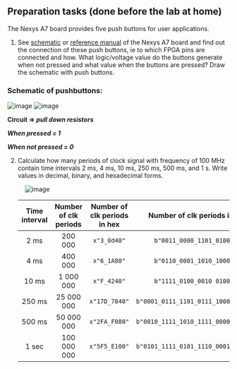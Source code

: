 ## Preparation tasks (done before the lab at home)

The Nexys A7 board provides five push buttons for user applications.

1. See [schematic](https://github.com/tomas-fryza/digital-electronics-1/blob/master/docs/nexys-a7-sch.pdf) or [reference manual](https://reference.digilentinc.com/reference/programmable-logic/nexys-a7/reference-manual) of the Nexys A7 board and find out the connection of these push buttons, ie to which FPGA pins are connected and how. What logic/voltage value do the buttons generate when not pressed and what value when the buttons are pressed? Draw the schematic with push buttons.

### Schematic of pushbuttons:
![image](https://user-images.githubusercontent.com/99397107/158776129-2df1d983-fd3b-459b-9007-5057b6c639aa.png)
![image](https://user-images.githubusercontent.com/99397107/158776555-84b5d882-ccb4-44a7-bf9b-3f4b1ae7fb4d.png)

**Circuit => ***pull down resistors*****

***When pressed     = 1***

***When not pressed = 0***

2. Calculate how many periods of clock signal with frequency of 100&nbsp;MHz contain time intervals 2&nbsp;ms, 4&nbsp;ms, 10&nbsp;ms, 250&nbsp;ms, 500&nbsp;ms, and 1&nbsp;s. Write values in decimal, binary, and hexadecimal forms.

   &nbsp;
   &nbsp;
   ![image](https://user-images.githubusercontent.com/99397107/158602633-ff137ea6-1adb-481a-aa90-eeb6c9f85666.png)
   &nbsp;
   <!--
   https://editor.codecogs.com/
   T_{clk}=\frac{1}{f_{clk}}=
   \textup{number of clk period} = \frac{\textup{time interval}}{T_{clk}}=
   -->

   | **Time interval** | **Number of clk periods** | **Number of clk periods in hex** | **Number of clk periods in binary** |
   | :-: | :-: | :-: | :-: |
   | 2&nbsp;ms   | 200 000    | `x"3_0d40"`    | `b"0011_0000_1101_0100_0000"`           |
   | 4&nbsp;ms   | 400 000    |`x"6_1A80"`     | `b"0110_0001_1010_1000_0000"`           |
   | 10&nbsp;ms  | 1 000 000  |`x"F_4240"`     | `b"1111_0100_0010 0100_0000"`           |
   | 250&nbsp;ms | 25 000 000 |`x"17D_7840"`   | `b"0001_0111_1101_0111_1000_0100_0000"` |
   | 500&nbsp;ms | 50 000 000 |`x"2FA_F080"`   | `b"0010_1111_1010_1111_0000_1000_0000"` |
   | 1&nbsp;sec | 100 000 000 | `x"5F5_E100"`  | `b"0101_1111_0101_1110_0001_0000_0000"` |

<a name="part1"></a>
